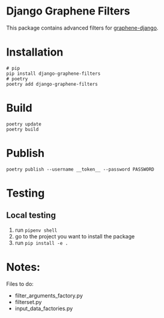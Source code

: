 # Django Graphene Filters

This package contains advanced filters for [graphene-django](https://github.com/graphql-python/graphene-django).

# Installation

```shell
# pip
pip install django-graphene-filters
# poetry
poetry add django-graphene-filters
```

# Build

```shell
poetry update
poetry build
```

# Publish

```shell
poetry publish --username __token__ --password PASSWORD
```

# Testing

## Local testing

1. run `pipenv shell`
2. go to the project you want to install the package
3. run `pip install -e .`

# Notes:

Files to do:

- filter_arguments_factory.py
- filterset.py
- input_data_factories.py
